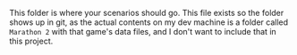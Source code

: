 This folder is where your scenarios should go. This file exists so the folder shows up in git, as the actual contents on my dev machine is a folder called `Marathon 2` with that game's data files, and I don't want to include that in this project.